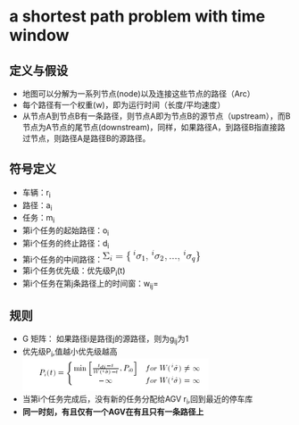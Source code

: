 # a shortest path problem with time window

## 定义与假设

* 地图可以分解为一系列节点(node)以及连接这些节点的路径（Arc）
* 每个路径有一个权重(w)，即为运行时间（长度/平均速度）
* 从节点A到节点B有一条路径，则节点A即为节点B的源节点（upstream），而B节点为A节点的尾节点(downstream)，同样，如果路径A，到路径B指直接路过节点，则路径A是路径B的源路径。


## 符号定义
* 车辆：r<sub>i</sub>
* 路径：a<sub>i</sub>
* 任务：m<sub>i</sub>
* 第i个任务的起始路径：o<sub>i</sub>
* 第i个任务的终止路径：d<sub>i</sub>
* 第i个任务的中间路径：![image](https://github.com/YujieLu/pathplaning/blob/master/literature/Equations/Eqn1.gif)
* 第i个任务优先级：优先级P<sub>i</sub>(t)
* 第i个任务在第j条路径上的时间窗：w<sub>ij</sub>=


## 规则
* G 矩阵： 如果路径i是路径j的源路径，则为g<sub>ij</sub>为1
* 优先级P<sub>i</sub>,值越小优先级越高
	![image](https://github.com/YujieLu/pathplaning/blob/master/literature/Equations/Eqn2.png)
* 当第i个任务完成后，没有新的任务分配给AGV r<sub>i</sub>,回到最近的停车库
* **同一时刻，有且仅有一个AGV在有且只有一条路径上**


